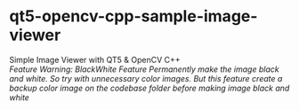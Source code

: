 # qt5-opencv-cpp-sample-image-viewer
Simple Image Viewer with QT5 &amp; OpenCV C++
<br>
<i>Feature Warning: BlackWhite Feature Permanently make the image black and white. So try with unnecessary color images. But this feature create a backup color image on the codebase folder before making image black and white</i><br>

